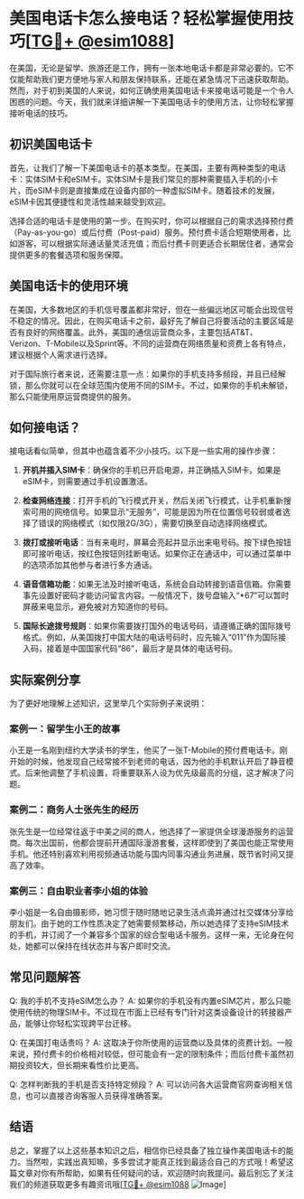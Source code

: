 # 美国电话卡怎么接电话？轻松掌握使用技巧[[TG💪+ @esim1088](https://t.me/s/esim1088)]

在美国，无论是留学、旅游还是工作，拥有一张本地电话卡都是非常必要的。它不仅能帮助我们更方便地与家人和朋友保持联系，还能在紧急情况下迅速获取帮助。然而，对于初到美国的人来说，如何正确使用美国电话卡来接电话可能是一个令人困惑的问题。今天，我们就来详细讲解一下美国电话卡的使用方法，让你轻松掌握接听电话的技巧。

## 初识美国电话卡

首先，让我们了解一下美国电话卡的基本类型。在美国，主要有两种类型的电话卡：实体SIM卡和eSIM卡。实体SIM卡是我们常见的那种需要插入手机的小卡片，而eSIM卡则是直接集成在设备内部的一种虚拟SIM卡。随着技术的发展，eSIM卡因其便捷性和灵活性越来越受到欢迎。

选择合适的电话卡是使用的第一步。在购买时，你可以根据自己的需求选择预付费（Pay-as-you-go）或后付费（Post-paid）服务。预付费卡适合短期使用者，比如游客，可以根据实际通话量灵活充值；而后付费卡则更适合长期居住者，通常会提供更多的套餐选项和服务保障。

## 美国电话卡的使用环境

在美国，大多数地区的手机信号覆盖都非常好，但在一些偏远地区可能会出现信号不稳定的情况。因此，在购买电话卡之前，最好先了解自己将要活动的主要区域是否有良好的网络覆盖。此外，美国的通信运营商众多，主要包括AT&T、Verizon、T-Mobile以及Sprint等。不同的运营商在网络质量和资费上各有特点，建议根据个人需求进行选择。

对于国际旅行者来说，还需要注意一点：如果你的手机支持多频段，并且已经解锁，那么你就可以在全球范围内使用不同的SIM卡。不过，如果你的手机未解锁，那么只能使用原运营商提供的服务。

## 如何接电话？

接电话看似简单，但其中也蕴含着不少小技巧。以下是一些实用的操作步骤：

1. **开机并插入SIM卡**：确保你的手机已开启电源，并正确插入SIM卡。如果是eSIM卡，则需要通过手机设置激活。

2. **检查网络连接**：打开手机的飞行模式开关，然后关闭飞行模式，让手机重新搜索可用的网络信号。如果显示“无服务”，可能是因为所在位置信号较弱或者选择了错误的网络模式（如仅限2G/3G），需要切换至自动选择网络模式。

3. **拨打或接听电话**：当有来电时，屏幕会亮起并显示出来电号码。按下绿色按钮即可接听电话，按红色按钮则挂断电话。如果你正在通话中，可以通过菜单中的选项添加其他参与者进行多方通话。

4. **语音信箱功能**：如果无法及时接听电话，系统会自动转接到语音信箱。你需要事先设置好密码才能访问留言内容。一般情况下，拨号盘输入“*67”可以暂时屏蔽来电显示，避免被对方知道你的号码。

5. **国际长途拨号规则**：如果你需要拨打国外的电话号码，请遵循正确的国际拨号格式。例如，从美国拨打中国大陆的电话号码时，应先输入“011”作为国际接入码，接着是中国国家代码“86”，最后才是具体的电话号码。

## 实际案例分享

为了更好地理解上述知识，这里举几个实际例子来说明：

### 案例一：留学生小王的故事

小王是一名刚到纽约大学读书的学生，他买了一张T-Mobile的预付费电话卡。刚开始的时候，他发现自己经常接不到老师的电话，因为他的手机默认开启了静音模式。后来他调整了手机设置，将重要联系人设为优先级最高的分组，这才解决了问题。

### 案例二：商务人士张先生的经历

张先生是一位经常往返于中美之间的商人，他选择了一家提供全球漫游服务的运营商。每次出国前，他都会提前开通国际漫游套餐，这样即使到了美国也能正常使用手机。他还特别喜欢利用视频通话功能与国内同事沟通业务进展，既节省时间又提高了效率。

### 案例三：自由职业者李小姐的体验

李小姐是一名自由摄影师，她习惯于随时随地记录生活点滴并通过社交媒体分享给朋友们。由于她的工作性质决定了她需要频繁移动，所以她选择了支持eSIM技术的手机，并订阅了一个兼容多个国家的综合型电话卡服务。这样一来，无论身在何处，她都可以保持在线状态并与客户即时交流。

## 常见问题解答

Q: 我的手机不支持eSIM怎么办？
A: 如果你的手机没有内置eSIM芯片，那么只能使用传统的物理SIM卡。不过现在市面上已经有专门针对这类设备设计的转接器产品，能够让你轻松实现跨平台迁移。

Q: 在美国打电话贵吗？
A: 这取决于你所使用的运营商以及具体的资费计划。一般来说，预付费卡的价格相对较低，但可能会有一定的限制条件；而后付费卡虽然初期投资较大，但长期来看性价比更高。

Q: 怎样判断我的手机是否支持特定频段？
A: 可以访问各大运营商官网查询相关信息，也可以直接咨询客服人员获得准确答案。

## 结语

总之，掌握了以上这些基本知识之后，相信你已经具备了独立操作美国电话卡的能力。当然啦，实践出真知嘛，多多尝试才能真正找到最适合自己的方式哦！希望这篇文章对你有所帮助，如果有任何疑问的话，欢迎随时向我提问。最后别忘了关注我们的频道获取更多有趣资讯哦[[TG💪+ @esim1088](https://t.me/s/esim1088) ![Image](https://i.postimg.cc/4NQfJmqS/Snipaste-2025-05-13-00-14-12.png)]